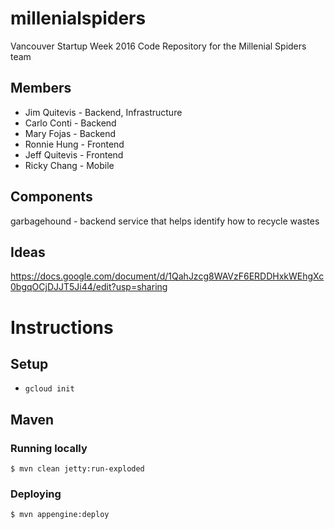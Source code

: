 # millenialspiders
Vancouver Startup Week 2016 Code Repository for the Millenial Spiders team

## Members
* Jim Quitevis - Backend, Infrastructure
* Carlo Conti - Backend
* Mary Fojas - Backend
* Ronnie Hung - Frontend
* Jeff Quitevis - Frontend
* Ricky Chang - Mobile

## Components
garbagehound - backend service that helps identify how to recycle wastes

## Ideas
https://docs.google.com/document/d/1QahJzcg8WAVzF6ERDDHxkWEhgXc0bgqOCjDJJT5Ji44/edit?usp=sharing

# Instructions

## Setup
* `gcloud init`

## Maven
### Running locally
    $ mvn clean jetty:run-exploded
  
### Deploying
    $ mvn appengine:deploy
